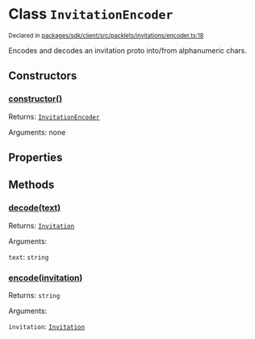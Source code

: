 # Class `InvitationEncoder`
<sub>Declared in [packages/sdk/client/src/packlets/invitations/encoder.ts:18](https://github.com/dxos/dxos/blob/main/packages/sdk/client/src/packlets/invitations/encoder.ts#L18)</sub>


Encodes and decodes an invitation proto into/from alphanumeric chars.


## Constructors
### [constructor()]()



Returns: <code>[InvitationEncoder](/api/@dxos/client/classes/InvitationEncoder)</code>

Arguments: none


## Properties


## Methods
### [decode(text)](https://github.com/dxos/dxos/blob/main/packages/sdk/client/src/packlets/invitations/encoder.ts#L19)



Returns: <code>[Invitation](/api/@dxos/client/interfaces/Invitation)</code>

Arguments: 

`text`: <code>string</code>

### [encode(invitation)](https://github.com/dxos/dxos/blob/main/packages/sdk/client/src/packlets/invitations/encoder.ts#L23)



Returns: <code>string</code>

Arguments: 

`invitation`: <code>[Invitation](/api/@dxos/client/interfaces/Invitation)</code>
